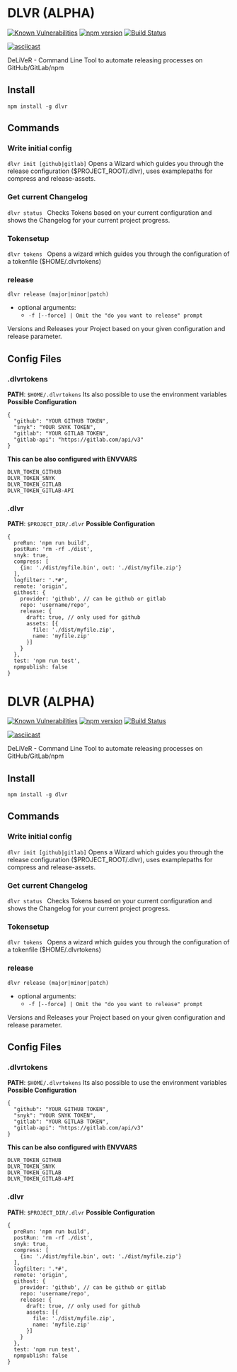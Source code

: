 # DLVR (ALPHA)
[![Known Vulnerabilities](https://snyk.io/test/github/freakzero/dlvr/badge.svg)](https://snyk.io/test/github/freakzero/dlvr)
[![npm version](https://badge.fury.io/js/dlvr.svg)](https://badge.fury.io/js/dlvr)
[![Build Status](https://travis-ci.org/FreaKzero/dlvr.svg?branch=master)](https://travis-ci.org/FreaKzero/dlvr)

[![asciicast](https://asciinema.org/a/wKDhgPsGbp51CuSsEMAnOZ7iV.png)](https://asciinema.org/a/wKDhgPsGbp51CuSsEMAnOZ7iV)

DeLiVeR - Command Line Tool to automate releasing processes on GitHub/GitLab/npm


## Install
`npm install -g dlvr`

## Commands

### Write initial config
`dlvr init [github|gitlab]`
Opens a Wizard which guides you through the release configuration ($PROJECT_ROOT/.dlvr), uses examplepaths for compress and release-assets.

### Get current Changelog
`dlvr status `
Checks Tokens based on your current configuration and shows the Changelog for your current project progress.

### Tokensetup
`dlvr tokens `
Opens a wizard which guides you through the configuration of a tokenfile ($HOME/.dlvrtokens)

### release
`dlvr release (major|minor|patch)`
- optional arguments:
  - `-f [--force] | Omit the "do you want to release" prompt`

Versions and Releases your Project based on your given configuration and release parameter.
## Config Files

### .dlvrtokens
**PATH**: `$HOME/.dlvrtokens`
Its also possible to use the environment variables
**Possible Configuration**
```
{
  "github": "YOUR GITHUB TOKEN",
  "snyk": "YOUR SNYK TOKEN",
  "gitlab": "YOUR GITLAB TOKEN",
  "gitlab-api": "https://gitlab.com/api/v3"
}
```
**This can be also configured with ENVVARS**
```
DLVR_TOKEN_GITHUB
DLVR_TOKEN_SNYK
DLVR_TOKEN_GITLAB
DLVR_TOKEN_GITLAB-API
```

### .dlvr
**PATH**: `$PROJECT_DIR/.dlvr`
**Possible Configuration**
```
{
  preRun: 'npm run build',
  postRun: 'rm -rf ./dist',
  snyk: true,
  compress: [
    {in: './dist/myfile.bin', out: './dist/myfile.zip'}
  ],
  logfilter: '.*#',
  remote: 'origin',
  githost: {
    provider: 'github', // can be github or gitlab
    repo: 'username/repo',
    release: {
      draft: true, // only used for github
      assets: [{
        file: './dist/myfile.zip',
        name: 'myfile.zip'
      }]
    }
  },
  test: 'npm run test',
  npmpublish: false
}
```
# DLVR (ALPHA)
[![Known Vulnerabilities](https://snyk.io/test/github/freakzero/dlvr/badge.svg)](https://snyk.io/test/github/freakzero/dlvr)
[![npm version](https://badge.fury.io/js/dlvr.svg)](https://badge.fury.io/js/dlvr)
[![Build Status](https://travis-ci.org/FreaKzero/dlvr.svg?branch=master)](https://travis-ci.org/FreaKzero/dlvr)

[![asciicast](https://asciinema.org/a/wKDhgPsGbp51CuSsEMAnOZ7iV.png)](https://asciinema.org/a/wKDhgPsGbp51CuSsEMAnOZ7iV)

DeLiVeR - Command Line Tool to automate releasing processes on GitHub/GitLab/npm


## Install
`npm install -g dlvr`

## Commands

### Write initial config
`dlvr init [github|gitlab]`
Opens a Wizard which guides you through the release configuration ($PROJECT_ROOT/.dlvr), uses examplepaths for compress and release-assets.

### Get current Changelog
`dlvr status `
Checks Tokens based on your current configuration and shows the Changelog for your current project progress.

### Tokensetup
`dlvr tokens `
Opens a wizard which guides you through the configuration of a tokenfile ($HOME/.dlvrtokens)

### release
`dlvr release (major|minor|patch)`
- optional arguments:
  - `-f [--force] | Omit the "do you want to release" prompt`

Versions and Releases your Project based on your given configuration and release parameter.
## Config Files

### .dlvrtokens
**PATH**: `$HOME/.dlvrtokens`
Its also possible to use the environment variables
**Possible Configuration**
```
{
  "github": "YOUR GITHUB TOKEN",
  "snyk": "YOUR SNYK TOKEN",
  "gitlab": "YOUR GITLAB TOKEN",
  "gitlab-api": "https://gitlab.com/api/v3"
}
```
**This can be also configured with ENVVARS**
```
DLVR_TOKEN_GITHUB
DLVR_TOKEN_SNYK
DLVR_TOKEN_GITLAB
DLVR_TOKEN_GITLAB-API
```

### .dlvr
**PATH**: `$PROJECT_DIR/.dlvr`
**Possible Configuration**
```
{
  preRun: 'npm run build',
  postRun: 'rm -rf ./dist',
  snyk: true,
  compress: [
    {in: './dist/myfile.bin', out: './dist/myfile.zip'}
  ],
  logfilter: '.*#',
  remote: 'origin',
  githost: {
    provider: 'github', // can be github or gitlab
    repo: 'username/repo',
    release: {
      draft: true, // only used for github
      assets: [{
        file: './dist/myfile.zip',
        name: 'myfile.zip'
      }]
    }
  },
  test: 'npm run test',
  npmpublish: false
}
```
